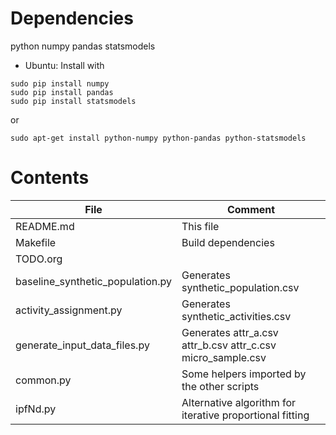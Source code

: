 # Dependencies

python
numpy
pandas
statsmodels

* Ubuntu: Install with

```shell
sudo pip install numpy
sudo pip install pandas
sudo pip install statsmodels
```

or

```shell
sudo apt-get install python-numpy python-pandas python-statsmodels
```

# Contents

| File | Comment
| --------------------------------- | ------------------ |
| README.md                         | This file          |
| Makefile                          | Build dependencies |
| TODO.org                          | |
| baseline_synthetic_population.py  | Generates synthetic_population.csv |
| activity_assignment.py            | Generates synthetic_activities.csv |
| generate_input_data_files.py      | Generates attr_a.csv attr_b.csv attr_c.csv micro_sample.csv |
| common.py                         | Some helpers imported by the other scripts |
| ipfNd.py                          | Alternative algorithm for iterative proportional fitting  |
